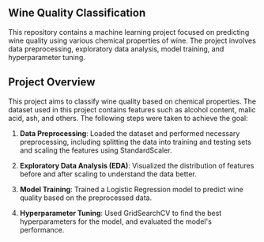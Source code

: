 ## Wine Quality Classification

This repository contains a machine learning project focused on predicting wine quality using various chemical properties of wine. The project involves data preprocessing, exploratory data analysis, model training, and hyperparameter tuning.

## Project Overview

This project aims to classify wine quality based on chemical properties. The dataset used in this project contains features such as alcohol content, malic acid, ash, and others. The following steps were taken to achieve the goal:

1. **Data Preprocessing**: Loaded the dataset and performed necessary preprocessing, including splitting the data into training and testing sets and scaling the features using StandardScaler.
  
2. **Exploratory Data Analysis (EDA)**: Visualized the distribution of features before and after scaling to understand the data better.
  
3. **Model Training**: Trained a Logistic Regression model to predict wine quality based on the preprocessed data.
  
4. **Hyperparameter Tuning**: Used GridSearchCV to find the best hyperparameters for the model, and evaluated the model's performance.

